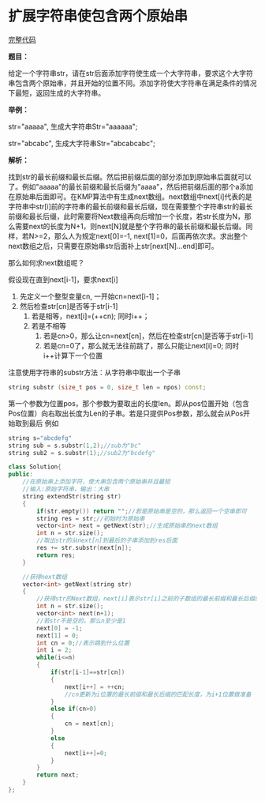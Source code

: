 # 扩展字符串使包含两个原始串
[完整代码](https://github.com/ludandandan/Programmer-interview-guide/blob/master/Chapter01_AdvancedVideo/extendStr.cpp)

**题目：**

给定一个字符串str，请在str后面添加字符使生成一个大字符串，要求这个大字符串包含两个原始串，并且开始的位置不同。添加字符使大字符串在满足条件的情况下最短，返回生成的大字符串。

**举例：**

str="aaaaa", 生成大字符串Str="aaaaaa";

str="abcabc", 生成大字符串Str="abcabcabc";

**解析：**

找到str的最长前缀和最长后缀。然后把前缀后面的部分添加到原始串后面就可以了。例如"aaaaa"的最长前缀和最长后缀为"aaaa"，然后把前缀后面的那个a添加在原始串后面即可。在KMP算法中有生成next数组。next数组中next[i]代表的是字符串中str[i]前的字符串的最长前缀和最长后缀，现在需要整个字符串str的最长前缀和最长后缀，此时需要将Next数组再向后增加一个长度，若str长度为N，那么需要next的长度为N+1，则next[N]就是整个字符串的最长前缀和最长后缀。同样，若N>=2，那么人为规定next[0]=-1, next[1]=0，后面再依次求。求出整个next数组之后，只需要在原始串str后面补上str[next[N]...end]即可。

那么如何求next数组呢？

假设现在直到next[i-1]，要求next[i]

1. 先定义一个整型变量cn, 一开始cn=next[i-1]；
2. 然后检查str[cn]是否等于str[i-1]
   1. 若是相等，next[i]=(++cn); 同时i++；
   2. 若是不相等
      1. 若是cn>0，那么让cn=next[cn]，然后在检查str[cn]是否等于str[i-1]
      2. 若是cn=0了，那么就无法往前跳了，那么只能让next[i]=0; 同时i++计算下一个位置
   

注意使用字符串的substr方法：从字符串中取出一个子串
```c++
string substr (size_t pos = 0, size_t len = npos) const;
```
第一个参数为位置pos，那个参数为要取出的长度len。即从pos位置开始（包含Pos位置）向右取出长度为Len的子串。若是只提供Pos参数，那么就会从Pos开始取到最后
例如
```C++
string s="abcdefg"
string sub = s.substr(1,2);//sub为"bc"
string sub2 = s.substr(1);//sub2为"bcdefg"
```


```c++
class Solution{
public:
    //在原始串上添加字符，使大串包含两个原始串并且最短
    //输入:原始字符串，输出：大串
    string extendStr(string str)
    {
        if(str.empty()) return "";//若是原始串是空的，那么返回一个空串即可
        string res = str;//初始时为原始串
        vector<int> next = getNext(str);//生成原始串的next数组
        int n = str.size(); 
        //取出str的从next[n]到最后的子串添加到res后面
        res += str.substr(next[n]);
        return res;
    }

    //获得next数组
    vector<int> getNext(string str)
    {
        //获得str的Next数组，next[i]表示str[i]之前的子数组的最长前缀和最长后缀的匹配长度
        int n = str.size();
        vector<int> next(n+1);
        //若str不是空的，那么n至少是1
        next[0] = -1;
        next[1] = 0;
        int cn = 0;//表示跳到什么位置
        int i = 2;
        while(i<=n)
        {
            if(str[i-1]==str[cn])
            {
                next[i++] = ++cn;
                //cn更新为i位置的最长前缀和最长后缀的匹配长度，为i+1位置做准备
            }
            else if(cn>0)
            {
                cn = next[cn];
            }
            else
            {
                next[i++]=0;
            }
        }
        return next;
    }
};

```


